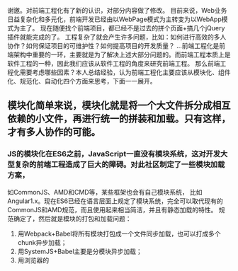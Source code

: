
谢邀。对前端工程化有了新的认识，对部分内容做了修改。
目前来说，Web业务日益复杂化和多元化，前端开发已经由以WebPage模式为主转变为以WebApp模式为主了。
现在随便找个前端项目，都已经不是过去的拼个页面+搞几个jQuery插件就能完成的了。
工程复杂了就会产生许多问题，比如：如何进行高效的多人协作？如何保证项目的可维护性？如何提高项目的开发质量？
...前端工程化是前端架构中重要的一环，主要就是为了解决上述大部分问题的。而前端工程本质上是软件工程的一种，因此我们应该从软件工程的角度来研究前端工程。
那么前端工程化需要考虑哪些因素？本人总结经验，认为前端工程化主要应该从模块化、组件化、规范化、自动化四个方面来思考，下面一一展开。
## 模块化简单来说，模块化就是将一个大文件拆分成相互依赖的小文件，再进行统一的拼装和加载。只有这样，才有多人协作的可能。
### JS的模块化在ES6之前，JavaScript一直没有模块系统，这对开发大型复杂的前端工程造成了巨大的障碍。对此社区制定了一些模块加载方案，
如CommonJS、AMD和CMD等，某些框架也会有自己模块系统，
比如Angular1.x。现在ES6已经在语言层面上规定了模块系统，完全可以取代现有的CommonJS和AMD规范，而且使用起来相当简洁，并且有静态加载的特性。
规范确定了，然后就是模块的打包和加载问题：
1. 用Webpack+Babel将所有模块打包成一个文件同步加载，也可以打成多个chunk异步加载；
2. 用SystemJS+Babel主要是分模块异步加载；
3. 用浏览器的<script type="module">加载目前Webpack远比SystemJS流行。Safari已经支持用type="module"加载了。
### CSS的模块化虽然SASS、LESS、Stylus等预处理器实现了CSS的文件拆分，但没有解决CSS模块化的一个重要问题：选择器的全局污染问题。
按道理，一个模块化的文件应该要隐藏内部作用域，只暴露少量接口给使用者。
而按照目前预处理器的方式，导入一个CSS模块后，已存在的样式有被覆盖的风险。
虽然重写样式是CSS的一个优势，但这并不利于多人协作。为了避免全局选择器的冲突，各厂都制定了自己的CSS命名风格：BEM风格；
Bootstrap风格；Semantic UI风格；我们公司的NEC风格；
...但这毕竟是弱约束。选择器随着项目的增长变得越多越复杂，然后项目组里再来个新人带入自己的风格，就更加混乱了。
所以我很赞同这句话：与其费尽心思地告诉别人要遵守某种规则，以规避某种痛苦，倒不如从工具层面就消灭这种痛苦。
从工具层面，社区又创造出Shadow DOM、CSS in JS和CSS Modules三种解决方案。Shadow DOM是WebComponents的标准。
它能解决全局污染问题，但目前很多浏览器不兼容，对我们来说还很久远；CSS in JS是彻底抛弃CSS，使用JS或JSON来写样式。
这种方法很激进，不能利用现有的CSS技术，而且处理伪类等问题比较困难；CSS Modules仍然使用CSS，只是让JS来管理依赖。
它能够最大化地结合CSS生态和JS模块化能力，目前来看是最好的解决方案。Vue的scoped style也算是一种。
### 资源的模块化Webpack的强大之处不仅仅在于它统一了JS的各种模块系统，取代了Browserify、RequireJS、SeaJS的工作。
更重要的是它的万能模块加载理念，即所有的资源都可以且也应该模块化。资源模块化后，有三个好处：依赖关系单一化。
所有CSS和图片等资源的依赖关系统一走JS路线，无需额外处理CSS预处理器的依赖关系，也不需处理代码迁移时的图片合并、字体图片等路径问题；
资源处理集成化。现在可以用loader对各种资源做各种事情，比如复杂的vue-loader等等。
项目结构清晰化。使用Webpack后，你的项目结构总可以表示成这样的函数：
dest = webpack(src, config)## 组件化首先，组件化≠模块化。好多人对这两个概念有些混淆。
模块化只是在文件层面上，对代码或资源的拆分；而组件化是在设计层面上，对UI（用户界面）的拆分。
从UI拆分下来的每个包含模板(HTML)+样式(CSS)+逻辑(JS)功能完备的结构单元，我们称之为组件。其实，组件化更重要的是一种分治思想。
Keep Simple. Everything can be a component.
这句话就是说页面上所有的东西都是组件。页面是个大型组件，可以拆成若干个中型组件，然后中型组件还可以再拆，拆成若干个小型组件，小型组件也可以再拆，
直到拆成DOM元素为止。DOM元素可以看成是浏览器自身的组件，作为组件的基本单元。传统前端框架/类库的思想是先组织DOM，
然后把某些可复用的逻辑封装成组件来操作DOM，是DOM优先；而组件化框架/类库的思想是先来构思组件，然后用DOM这种基本单元结合相应逻辑来实现组件，是组件优先。
这是两者本质的区别。其次，组件化实际上是一种按照模板(HTML)+样式(CSS)+逻辑(JS)三位一体的形式对面向对象的进一步抽象。
所以我们除了封装组件本身，还要合理处理组件之间的关系，比如（逻辑）继承、（样式）扩展、（模板）嵌套和包含等，这些关系都可以归为依赖。
其实组件化不是什么新鲜的东西，以前的客户端框架，像WinForm、WPF、Android等，它们从诞生的那天起就是组件化的。
而前端领域发展曲折，是从展示页面为主的WebPage模式走过来的，近两年才从客户端框架经验中引入了组件化思想。
其实我们很多前端工程化的问题都可以从客户端那里寻求解决方案。目前市面上的组件化框架很多，主要的有Vue、React、Angular 
2、我们公司 @郑海波 的Regular、Avalon等。你感兴趣可以都研究一下，选择一套中意的。
其实Vue文档中的对比其他框架一文已经讲得很详细了。
## 规范化模块化和组件化确定了开发模型，而这些东西的实现就需要规范去落实。
规范化其实是工程化中很重要的一个部分，项目初期规范制定的好坏会直接影响到后期的开发质量。
我能想到的有以下一些内容：目录结构的制定编码规范前后端接口规范文档规范组件管理Git分支管理Commit描述规范定期CodeReview视觉图标规范
...其中编码规范最好采取ESLint和StyleLint等强制措施，配置git hooks可以实现Lint不过不能提交代码等机制，因为人是靠不住的。
前后端接口管理可以了解一下我们公司出的NEI - 接口管理平台。
## 自动化作了这么多年程序猿的我，一直秉持的一个理念是：任何简单机械的重复劳动都应该让机器去完成。
所以我也认为，前端工程化的很多脏活累活都应该交给自动化工具来完成。
### 图标合并不要再用PS拼雪碧图了，统一走Webpack吧；
不要再用Icomoon了，统一走Webpack吧。### 持续集成### 自动化构建### 自动化部署### 自动化测试前端自动化测试能够提高代码质量、减少人肉测试等，
这些优点是不言而喻的。市面上前端测试框架有很多，选择哪个都不会有太大问题，我们用的是：Karma + Mocha + Chai
